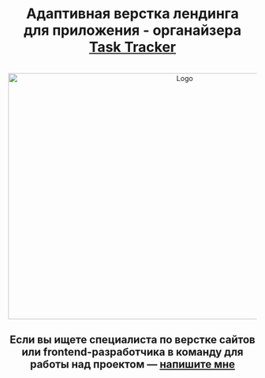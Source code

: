 <div align="center">
  <h1 align="center">Адаптивная верстка лендинга <br> для приложения - органайзера <a href="https://ann-philippova.github.io/Task-Tracker/" target="_blank">Task Tracker</a></h1><br>
  
  <a href="https://ann-philippova.github.io/My-Portfolio/#top" target="_blank">
    <img src="https://github.com/user-attachments/assets/1914459e-ab52-4ef7-9556-a38a8428513d" alt="Logo" width="700" height="500">
  </a>

  <h2 align="center">Если вы ищете специалиста по верстке сайтов или frontend-разработчика в команду для работы над проектом — <a href="https://vk.com/web.content.monster" target="_blank">напишите мне</a></h2><br>
</div>
